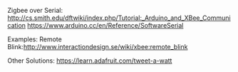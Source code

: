 Zigbee over Serial:
http://cs.smith.edu/dftwiki/index.php/Tutorial:_Arduino_and_XBee_Communication
https://www.arduino.cc/en/Reference/SoftwareSerial


Examples:
Remote Blink:http://www.interactiondesign.se/wiki/xbee:remote_blink

Other Solutions:
https://learn.adafruit.com/tweet-a-watt
